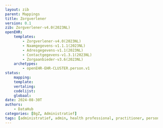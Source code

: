 ```yaml
---
layout: zib
parent: Mappings
title: Zorgverlener
version: 0.1
zib: Zorgverlener-v4.0(2023NL)
openEHR:
    templates:
        - Zorgverlener-v4.0(2023NL)
        - Naamgegevens-v1.1.1(2023NL)
        - Adresgegevens-v1.1(2023NL)
        - Contactgegevens-v1.3.1(2023NL)
        - Zorgaanbieder-v3.6(2023NL)
    archetypes:
        - openEHR-EHR-CLUSTER.person.v1
status:
    mapping: 
    template: 
    vertaling: 
    codelijst: 
    globaal: 
date: 2024-08-30T
authors:
    - DataHub
categories: [BgZ, Administratief]
tags: [administratief, admin, health professional, practitioner, person]
---
```

